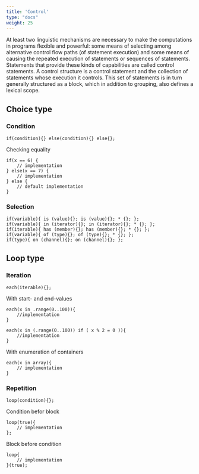 ```yaml
---
title: 'Control'
type: "docs"
weight: 25
---
```


At least two linguistic mechanisms are necessary to make the computations in programs flexible and powerful: some means of selecting among alternative control flow paths (of statement execution) and some means of causing the repeated execution of statements or sequences of statements. Statements that provide these kinds of capabilities are called control statements. A control structure is a control statement and the collection of statements whose execution it controls. This set of statements is in turn generally structured as a block, which in addition to grouping, also defines a lexical scope. 


## Choice type
### Condition
```
if(condition){} else(condition){} else{};
```
Checking equality 
```
if(x == 6) {
    // implementation
} else(x == 7) {
    // implementation
} else {
    // default implementation
}
```

### Selection
```
if(variable){ is (value){}; is (value){}; * {}; };
if(variable){ in (iterator){}; in (iterator){}; * {}; };
if(iterable){ has (member){}; has (member){}; * {}; };
if(variable){ of (type){}; of (type){}; * {}; };
if(type){ on (channel){}; on (channel){}; };
```

## Loop type

### Iteration
```
each(iterable){};
```

With start- and end-values 
```
each(x in .range(0..100)){
    //implementation
}

each(x in (.range(0..100)) if ( x % 2 = 0 )){
    //implementation
}
```
With enumeration of containers
```
each(x in array){
    // implementation
}
```
### Repetition
```
loop(condition){};
```

Condition befor block
```
loop(true){
    // implementation
};
```
Block before condition
```
loop{
    // implementation
}(true);
```

